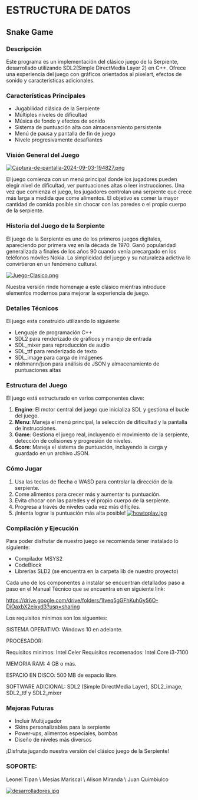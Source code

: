# ESTRUCTURA DE DATOS 

## Snake Game

### Descripción
Este programa es un implementación del clásico juego de la Serpiente, desarrollado utilizando  SDL2(Simple DirectMedia Layer 2) en C++. Ofrece una experiencia del juego con gráficos orientados al pixelart, efectos de sonido y características adicionales.

### Características Principales

- Jugabilidad clásica de la Serpiente 
- Múltiples niveles de dificultad
- Música de fondo y efectos de sonido
- Sistema de puntuación alta con almacenamiento persistente
- Menú de pausa y pantalla de fin de juego
- Nivele progresivamente desafiantes

### Visión General del Juego

[![Captura-de-pantalla-2024-09-03-194827.png](https://i.postimg.cc/y8kTMDGq/Captura-de-pantalla-2024-09-03-194827.png)](https://postimg.cc/TKvmm3GQ)

El juego comienza con un menú principal donde los jugadores pueden elegir nivel de dificultad, ver puntuaciones altas o leer instrucciones. Una vez que comienza el juego, los jugadores controlan una serpiente que crece más larga a medida que come alimentos. El objetivo es comer la mayor cantidad de comida posible sin chocar con las paredes o el propio cuerpo de la serpiente.

### Historia del Juego de la Serpiente

El juego de la Serpiente es uno de los primeros juegos digitales, apareciendo por primera vez en la década de 1970. Ganó popularidad generalizada a finales de los años 90 cuando venía precargado en los teléfonos móviles Nokia. La simplicidad del juego y su naturaleza adictiva lo convirtieron en un fenómeno cultural.

[![Juego-Clasico.png](https://i.postimg.cc/FRQgkDHm/Juego-Clasico.png)](https://postimg.cc/wt0sS5Nb)

Nuestra versión rinde homenaje a este clásico mientras introduce elementos modernos para mejorar la experiencia de juego.

### Detalles Técnicos

El juego esta construido utilizando lo siguiente:

- Lenguaje de programación C++
- SDL2 para renderizado de gráficos y manejo de entrada
- SDL_mixer para reproducción de audio
- SDL_ttf para renderizado de texto
- SDL_image para carga de imágenes
- nlohmann/json para análisis de JSON y almacenamiento de puntuaciones altas

### Estructura del Juego

El juego está estructurado en varios componentes clave:

1. **Engine**: El motor central del juego que inicializa SDL y gestiona el bucle del juego.
2. **Menu**: Maneja el menú principal, la selección de dificultad y la pantalla de instrucciones.
3. **Game**: Gestiona el juego real, incluyendo el movimiento de la serpiente, detección de colisiones y progresión de niveles.
4. **Score**: Maneja el sistema de puntuación, incluyendo la carga y guardado en un archivo JSON.

### Cómo Jugar

1. Usa las teclas de flecha o WASD para controlar la dirección de la serpiente.
2. Come alimentos para crecer más y aumentar tu puntuación.
3. Evita chocar con las paredes y el propio cuerpo de la serpiente.
4. Progresa a través de niveles cada vez más difíciles.
5. ¡Intenta lograr la puntuación más alta posible!
   [![howtoplay.jpg](https://i.postimg.cc/B6DbrXtN/howtoplay.jpg)](https://postimg.cc/tZq9PR3V)

### Compilación y Ejecución

Para poder disfrutar de nuestro juego se recomienda tener instalado lo siguiente:
- Compilador MSYS2
- CodeBlock
- Librerías SLD2 (se encuentra en la carpeta lib de nuestro proyecto)

Cada uno de los componentes a instalar se encuentran detallados paso a paso en el Manual Técnico que se encuentra en en siguiente link:

https://drive.google.com/drive/folders/1Iveq5gGFhKuhGy56O-DiOaxbX2eixyd3?usp=sharing

Los requisitos minimos son los siguentes: 

SISTEMA OPERATIVO:  Windows 10 en adelante. 

PROCESADOR: 

Requisitos minimos: Intel Celer 
Requisitos recomenados: Intel Core i3-7100 

MEMORIA RAM: 4 GB o más. 

ESPACIO EN DISCO: 500 MB de espacio libre. 

SOFTWARE ADICIONAL:  SDL2 (Simple DirectMedia Layer), SDL2_image,  SDL2_ttf y SDL2_mixer

### Mejoras Futuras

- Incluir Multijugador
- Skins personalizables para la serpiente
- Power-ups, alimentos especiales, bombas
- Diseño de niveles más diversos


¡Disfruta jugando nuestra versión del clásico juego de la Serpiente!

### SOPORTE: 
Leonel Tipan \\ 
Mesias Mariscal \\
Alison Miranda \\
Juan Quimbiulco 

[![desarrolladores.jpg](https://i.postimg.cc/QN1KPnTs/desarrolladores.jpg)](https://postimg.cc/RqC0Jddb)
